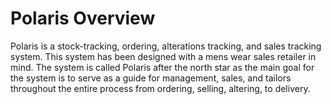 # Polaris Overview

Polaris is a stock-tracking, ordering, alterations tracking, and sales tracking
system. This system has been designed with a mens wear sales retailer in mind. 
The system is called Polaris after the north star as the main goal for the system
is to serve as a guide for management, sales, and tailors throughout the entire
process from ordering, selling, altering, to delivery.

